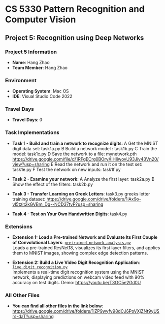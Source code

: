 # CS 5330 Pattern Recognition and Computer Vision
## Project 5: Recognition using Deep Networks

### Project 5 Information
- **Name**: Hang Zhao
- **Team Member**: Hang Zhao  

### Environment
- **Operating System**: Mac OS
- **IDE**: Visual Studio Code 2022

### Travel Days
- **Travel Days**: 0

### Task Implementations

- **Task 1 - Build and train a network to recognize digits**: 
  A Get the MNIST digit data set: task1a.py
  B Build a network model : task1b.py
  C Train the model: task1c.py
  D Save the network to a file: mynetwork.pth https://drive.google.com/file/d/1RFgECrg0BOrvXlHllwovU93Jiv43Vn20/view?usp=sharing
  E Read the network and run it on the test set: task1e.py
  F Test the network on new inputs: task1f.py
  

- **Task 2 - Examine your network**: 
  A Analyze the first layer: task2a.py
  B Show the effect of the filters: task2b.py

- **Task 3 - Transfer Learning on Greek Letters**: 
    task3.py
    greeks letter training dataset: https://drive.google.com/drive/folders/1iAx9o-vl5tzit2kGVBm_Dg--NCD37tvP?usp=sharing

- **Task 4 - Test on Your Own Handwritten Digits**: 
    task4.py

### Extensions

- **Extension 1: Load a Pre-trained Network and Evaluate Its First Couple of Convolutional Layers**: [`pretrained_network_analysis.py`](pretrained_network_analysis.py)  
  Loads a pre-trained ResNet18, visualizes its first layer filters, and applies them to MNIST images, showing complex edge detection patterns.

- **Extension 2: Build a Live Video Digit Recognition Application**: [`live_digit_recognition.py`](live_digit_recognition.py)  
  Implements a real-time digit recognition system using the MNIST network, displaying predictions on webcam video feed with 90% accuracy on test digits.
  Demo: https://youtu.be/T3OC5e2Gd0U

### All Other Files
- **You can find all other files in the link below**:
    https://drive.google.com/drive/folders/1lZP9wyfv98dCJ6PoVXjZNt9yUSrs-daT?usp=sharing